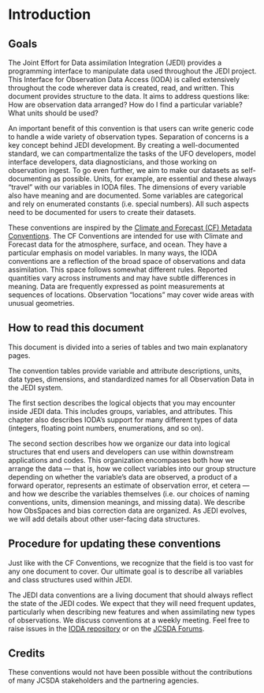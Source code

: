 # Introduction

## Goals

The Joint Effort for Data assimilation Integration (JEDI) provides a programming interface to manipulate data used throughout the JEDI project. This Interface for Observation Data Access (IODA) is called extensively throughout the code wherever data is created, read, and written. This document provides structure to the data. It aims to address questions like: How are observation data arranged? How do I find a particular variable? What units should be used?

An important benefit of this convention is that users can write generic code to handle a wide variety of observation types. Separation of concerns is a key concept behind JEDI development. By creating a well-documented standard, we can compartmentalize the tasks of the UFO developers, model interface developers, data diagnosticians, and those working on observation ingest. To go even further, we aim to make our datasets as self-documenting as possible. Units, for example, are essential and these always “travel” with our variables in IODA files. The dimensions of every variable also have meaning and are documented. Some variables are categorical and rely on enumerated constants (i.e. special numbers). All such aspects need to be documented for users to create their datasets.

These conventions are inspired by the [Climate and Forecast (CF) Metadata Conventions](http://cfconventions.org/cf-conventions/cf-conventions.html). The CF Conventions are intended for use with Climate and Forecast data for the atmosphere, surface, and ocean. They have a particular emphasis on model variables. In many ways, the IODA conventions are a reflection of the broad space of observations and data assimilation. This space follows somewhat different rules. Reported quantities vary across instruments and may have subtle differences in meaning. Data are frequently expressed as point measurements at sequences of locations. Observation “locations” may cover wide areas with unusual geometries.

## How to read this document

This document is divided into a series of tables and two main explanatory pages.

The convention tables provide variable and attribute descriptions, units, data types, dimensions, and standardized names for all Observation Data in the JEDI system.

The first section describes the logical objects that you may encounter inside JEDI data. This includes groups, variables, and attributes. This chapter also describes IODA’s support for many different types of data (integers, floating point numbers, enumerations, and so on).

The second section describes how we organize our data into logical structures that end users and developers can use within downstream applications and codes. This organization encompasses both how we arrange the data &mdash; that is, how we collect variables into our group structure depending on whether the variable’s data are observed, a product of a forward operator, represents an estimate of observation error, et cetera &mdash; and how we describe the variables themselves (i.e. our choices of naming conventions, units, dimension meanings, and missing data). We describe how ObsSpaces and bias correction data are organized. As JEDI evolves, we will add details about other user-facing data structures.

## Procedure for updating these conventions

Just like with the CF Conventions, we recognize that the field is too vast for any one document to cover. Our ultimate goal is to describe all variables and class structures used within JEDI.

The JEDI data conventions are a living document that should always reflect the state of the JEDI codes. We expect that they will need frequent updates, particularly when describing new features and when assimilating new types of observations. We discuss conventions at a weekly meeting. Feel free to raise issues in the [IODA repository](https://github.com/JCSDA-internal/ioda/issues) or on the [JCSDA Forums](https://forums.jcsda.org/).

## Credits

These conventions would not have been possible without the contributions of many JCSDA stakeholders and the partnering agencies.

